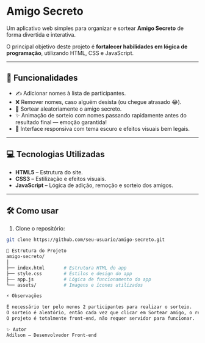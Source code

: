 # Amigo Secreto

Um aplicativo web simples para organizar e sortear **Amigo Secreto** de forma divertida e interativa.  

O principal objetivo deste projeto é **fortalecer habilidades em lógica de programação**, utilizando HTML, CSS e JavaScript.

---

## 📌 Funcionalidades

- ✍️ Adicionar nomes à lista de participantes.
- ❌ Remover nomes, caso alguém desista (ou chegue atrasado 😂).
- 🎲 Sortear aleatoriamente o amigo secreto.
- ✨ Animação de sorteio com nomes passando rapidamente antes do resultado final — emoção garantida!
- 🌙 Interface responsiva com tema escuro e efeitos visuais bem legais.

---

## 💻 Tecnologias Utilizadas

- **HTML5** – Estrutura do site.
- **CSS3** – Estilização e efeitos visuais.
- **JavaScript** – Lógica de adição, remoção e sorteio dos amigos.

---

## 🛠 Como usar

1. Clone o repositório:

```bash
git clone https://github.com/seu-usuario/amigo-secreto.git

📂 Estrutura do Projeto
amigo-secreto/
│
├── index.html       # Estrutura HTML do app
├── style.css        # Estilos e design do app
├── app.js           # Lógica de funcionamento do app
└── assets/          # Imagens e ícones utilizados

⚡ Observações

É necessário ter pelo menos 2 participantes para realizar o sorteio.
O sorteio é aleatório, então cada vez que clicar em Sortear amigo, o resultado pode mudar.
O projeto é totalmente front-end, não requer servidor para funcionar.

✨ Autor
Adilson – Desenvolvedor Front-end



